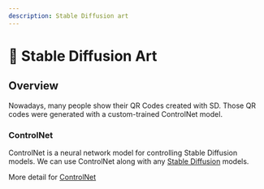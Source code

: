 ```yaml
---
description: Stable Diffusion art
---
```


# 🍰 Stable Diffusion Art

## Overview

Nowadays, many people show their QR Codes created with SD. Those QR codes were generated with a custom-trained ControlNet model.

### ControlNet

ControlNet is a neural network model for controlling Stable Diffusion models. We can use ControlNet along with any [Stable Diffusion](./) models.

More detail for [ControlNet](controlnet/)

